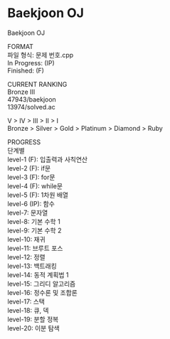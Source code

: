 # Baekjoon OJ
Baekjoon OJ

FORMAT\
파일 형식: 문제 번호.cpp\
In Progress: (IP)\
Finished: (F)


CURRENT RANKING\
Bronze III\
47943/baekjoon\
13974/solved.ac

V > IV > III > II > I\
Bronze > Silver > Gold > Platinum > Diamond > Ruby


PROGRESS\
단계별\
level-1 (F): 입출력과 사칙연산\
level-2 (F): if문\
level-3 (F): for문\
level-4 (F): while문\
level-5 (F): 1차원 배열\
level-6 (IP): 함수\
level-7: 문자열\
level-8: 기본 수학 1\
level-9: 기본 수학 2\
level-10: 재귀\
level-11: 브루트 포스\
level-12: 정렬\
level-13: 백트래킹\
level-14: 동적 계획법 1\
level-15: 그리디 알고리즘\
level-16: 정수론 및 조합론\
level-17: 스택\
level-18: 큐, 덱\
level-19: 분할 정복\
level-20: 이분 탐색
